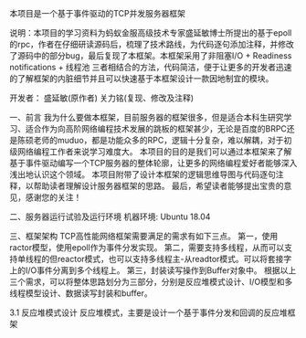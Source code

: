 本项目是一个基于事件驱动的TCP并发服务器框架

说明：本项目的学习资料为蚂蚁金服高级技术专家盛延敏博士所提出的基于epoll的rpc，作者在仔细研读源码后，梳理了技术路线，为代码逐句添加注释，并修改了源码中的部分bug，最后复现了本框架。本框架采用了非阻塞I/O + Readiness notifications + 线程池 三者相结合的方法，代码简洁，便于让更多的开发者迅速的了解框架的内脏细节并且可以快速基于本框架设计一款因地制宜的模块。

开发者：
盛延敏(原作者)
关力铭(复现、修改及注释)

一、前言
我为什么要做本框架，目前服务器的框架很多，但是适合本科生研究学习、适合作为向高阶网络编程技术发展的跳板的框架甚少，无论是百度的BRPC还是陈硕老师的muduo，都是功能众多的RPC，逻辑十分复杂，难以解耦，对于初级网络编程工作者来说学习难度大。
本项目的目的是我们可以通过本框架来了解基于事件驱动编写一个TCP服务器的整体轮廓，让更多的网络编程爱好者能够深入浅出地认识这个领域。
本项目附带了设计本框架的逻辑思维导图与代码逐句注释，以帮助读者理解设计服务器框架的思路。
最后，希望读者能够提出宝贵的意见，感谢您的关注！

二、服务器运行试验及运行环境
机器环境: Ubuntu 18.04

三、框架架构
TCP高性能网络框架需要满足的需求有如下三点。
第一，使用ractor模型，使用epoll作为事件分发实现。
第二，需要支持多线程，从而可以支持单线程的但reactor模式，也可以支持多线程主-从readtor模式。可以将套接字上的I/O事件分离到多个线程上。
第三，封装读写操作到Buffer对象中。
根据以上三个需求，可以将整体思路划分为三部分，分别是反应堆模式设计、I/O模型和多线程模型设计、数据读写封装和buffer。

3.1 反应堆模式设计
反应堆模式，主要是设计一个基于事件分发和回调的反应堆框架
